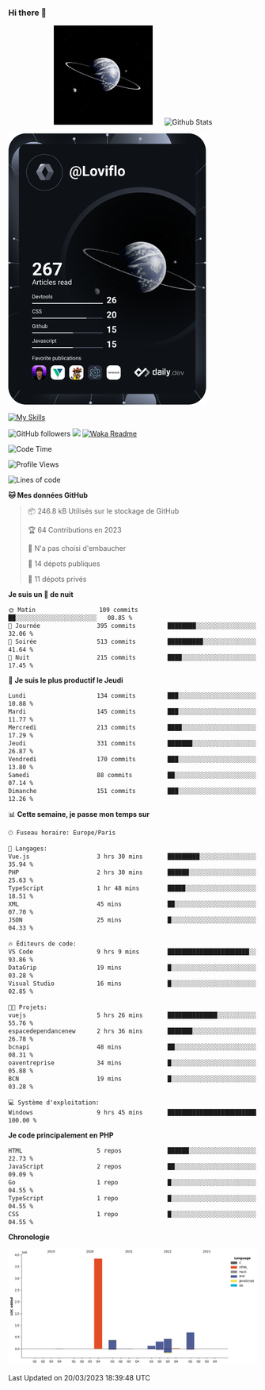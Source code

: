 ### Hi there 👋

<p align="center">
  <img src="https://github.com/Loviflo/Loviflo/blob/main/img/portrait.jpg" alt="Loviflo" height="200" style="margin-right: 20px"/>
  <img src="https://github-readme-stats.vercel.app/api?username=Loviflo&show_icons=true&theme=graywhite" alt="Github Stats" />
</p>

<a href="https://app.daily.dev/loviflo"><img src="https://github.com/loviflo/loviflo/blob/main/devcard.svg" width="400" alt="Loviflo's Dev Card"/></a>


[![My Skills](https://skillicons.dev/icons?i=php,laravel,symfony,mysql,js,ts,html,css,sass,angular,docker,webpack,vscode,figma,git,github,gitlab)](https://skillicons.dev)


![GitHub followers](https://img.shields.io/github/followers/Loviflo?label=Follow&style=social)
![](https://visitor-badge.glitch.me/badge?page_id=Loviflo.Loviflo)
[![Waka Readme](https://github.com/Loviflo/Loviflo/actions/workflows/update-stats.yml/badge.svg)](https://github.com/Loviflo/Loviflo/actions/workflows/update-stats.yml)

<!--START_SECTION:waka-->
![Code Time](http://img.shields.io/badge/Code%20Time-1%2C056%20hrs%2039%20mins-blue)

![Profile Views](http://img.shields.io/badge/Vues%20du%20profil-0-blue)

![Lines of code](https://img.shields.io/badge/Depuis%20Hello%20World%2C%20j%27ai%20%C3%A9crit-5.7%20million%20Lignes%20de%20code-blue)

**🐱 Mes données GitHub** 

> 📦 246.8 kB Utilisés sur le stockage de GitHub 
 > 
> 🏆 64 Contributions en 2023
 > 
> 🚫 N'a pas choisi d'embaucher
 > 
> 📜 14 dépots publiques 
 > 
> 🔑 11 dépots privés 
 > 
**Je suis un 🦉 de nuit** 

```text
🌞 Matin                  109 commits         ██░░░░░░░░░░░░░░░░░░░░░░░   08.85 % 
🌆 Journée                395 commits         ████████░░░░░░░░░░░░░░░░░   32.06 % 
🌃 Soirée                 513 commits         ██████████░░░░░░░░░░░░░░░   41.64 % 
🌙 Nuit                   215 commits         ████░░░░░░░░░░░░░░░░░░░░░   17.45 % 
```
📅 **Je suis le plus productif le Jeudi** 

```text
Lundi                    134 commits         ███░░░░░░░░░░░░░░░░░░░░░░   10.88 % 
Mardi                    145 commits         ███░░░░░░░░░░░░░░░░░░░░░░   11.77 % 
Mercredi                 213 commits         ████░░░░░░░░░░░░░░░░░░░░░   17.29 % 
Jeudi                    331 commits         ███████░░░░░░░░░░░░░░░░░░   26.87 % 
Vendredi                 170 commits         ███░░░░░░░░░░░░░░░░░░░░░░   13.80 % 
Samedi                   88 commits          ██░░░░░░░░░░░░░░░░░░░░░░░   07.14 % 
Dimanche                 151 commits         ███░░░░░░░░░░░░░░░░░░░░░░   12.26 % 
```


📊 **Cette semaine, je passe mon temps sur** 

```text
🕑︎ Fuseau horaire: Europe/Paris

💬 Langages: 
Vue.js                   3 hrs 30 mins       █████████░░░░░░░░░░░░░░░░   35.94 % 
PHP                      2 hrs 30 mins       ██████░░░░░░░░░░░░░░░░░░░   25.63 % 
TypeScript               1 hr 48 mins        █████░░░░░░░░░░░░░░░░░░░░   18.51 % 
XML                      45 mins             ██░░░░░░░░░░░░░░░░░░░░░░░   07.70 % 
JSON                     25 mins             █░░░░░░░░░░░░░░░░░░░░░░░░   04.33 % 

🔥 Éditeurs de code: 
VS Code                  9 hrs 9 mins        ███████████████████████░░   93.86 % 
DataGrip                 19 mins             █░░░░░░░░░░░░░░░░░░░░░░░░   03.28 % 
Visual Studio            16 mins             █░░░░░░░░░░░░░░░░░░░░░░░░   02.85 % 

🐱‍💻 Projets: 
vuejs                    5 hrs 26 mins       ██████████████░░░░░░░░░░░   55.76 % 
espacedependancenew      2 hrs 36 mins       ███████░░░░░░░░░░░░░░░░░░   26.78 % 
bcnapi                   48 mins             ██░░░░░░░░░░░░░░░░░░░░░░░   08.31 % 
oaventreprise            34 mins             █░░░░░░░░░░░░░░░░░░░░░░░░   05.88 % 
BCN                      19 mins             █░░░░░░░░░░░░░░░░░░░░░░░░   03.28 % 

💻 Système d'exploitation: 
Windows                  9 hrs 45 mins       █████████████████████████   100.00 % 
```

**Je code principalement en PHP** 

```text
HTML                     5 repos             ██████░░░░░░░░░░░░░░░░░░░   22.73 % 
JavaScript               2 repos             ██░░░░░░░░░░░░░░░░░░░░░░░   09.09 % 
Go                       1 repo              █░░░░░░░░░░░░░░░░░░░░░░░░   04.55 % 
TypeScript               1 repo              █░░░░░░░░░░░░░░░░░░░░░░░░   04.55 % 
CSS                      1 repo              █░░░░░░░░░░░░░░░░░░░░░░░░   04.55 % 
```



**Chronologie**

![Lines of Code chart](https://raw.githubusercontent.com/Loviflo/Loviflo/main/assets/bar_graph.png)


 Last Updated on 20/03/2023 18:39:48 UTC
<!--END_SECTION:waka-->
